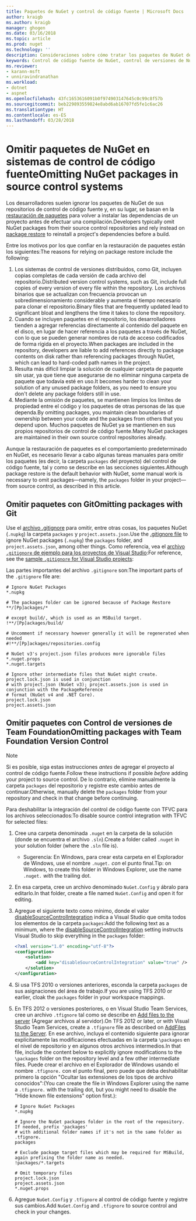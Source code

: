 ```yaml
---
title: Paquetes de NuGet y control de código fuente | Microsoft Docs
author: kraigb
ms.author: kraigb
manager: ghogen
ms.date: 03/16/2018
ms.topic: article
ms.prod: nuget
ms.technology: ''
description: Consideraciones sobre cómo tratar los paquetes de NuGet dentro de los sistemas de control de código fuente y de control de versiones, y cómo omitir paquetes con TFVC y Git.
keywords: Control de código fuente de NuGet, control de versiones de NuGet, NuGet y Git, NuGet y TFS, NuGet y TFVC, omisión de paquetes, repositorios de control de código fuente, repositorios de control de versiones
ms.reviewer:
- karann-msft
- unniravindranathan
ms.workload:
- dotnet
- aspnet
ms.openlocfilehash: 43fc1653616091b0f974903147645c0c99c8f57b
ms.sourcegitcommit: beb229893559824e8abd6ab16707fd5fe1c6ac26
ms.translationtype: HT
ms.contentlocale: es-ES
ms.lasthandoff: 03/28/2018
---
```

# <a name="omitting-nuget-packages-in-source-control-systems"></a><span data-ttu-id="095ce-104">Omitir paquetes de NuGet en sistemas de control de código fuente</span><span class="sxs-lookup"><span data-stu-id="095ce-104">Omitting NuGet packages in source control systems</span></span>

<span data-ttu-id="095ce-105">Los desarrolladores suelen ignorar los paquetes de NuGet de sus repositorios de control de código fuente y, en su lugar, se basan en la [restauración de paquetes](package-restore.md) para volver a instalar las dependencias de un proyecto antes de efectuar una compilación.</span><span class="sxs-lookup"><span data-stu-id="095ce-105">Developers typically omit NuGet packages from their source control repositories and rely instead on [package restore](package-restore.md) to reinstall a project's dependencies before a build.</span></span>

<span data-ttu-id="095ce-106">Entre los motivos por los que confiar en la restauración de paquetes están los siguientes:</span><span class="sxs-lookup"><span data-stu-id="095ce-106">The reasons for relying on package restore include the following:</span></span>

1. <span data-ttu-id="095ce-107">Los sistemas de control de versiones distribuidos, como Git, incluyen copias completas de cada versión de cada archivo del repositorio.</span><span class="sxs-lookup"><span data-stu-id="095ce-107">Distributed version control systems, such as Git, include full copies of every version of every file within the repository.</span></span> <span data-ttu-id="095ce-108">Los archivos binarios que se actualizan con frecuencia provocan un sobredimensionamiento considerable y aumenta el tiempo necesario para clonar el repositorio.</span><span class="sxs-lookup"><span data-stu-id="095ce-108">Binary files that are frequently updated lead to significant bloat and lengthens the time it takes to clone the repository.</span></span>
1. <span data-ttu-id="095ce-109">Cuando se incluyen paquetes en el repositorio, los desarrolladores tienden a agregar referencias directamente al contenido del paquete en el disco, en lugar de hacer referencia a los paquetes a través de NuGet, con lo que se pueden generar nombres de ruta de acceso codificados de forma rígida en el proyecto.</span><span class="sxs-lookup"><span data-stu-id="095ce-109">When packages are included in the repository, developers are liable to add references directly to package contents on disk rather than referencing packages through NuGet, which can lead to hard-coded path names in the project.</span></span>
1. <span data-ttu-id="095ce-110">Resulta más difícil limpiar la solución de cualquier carpeta de paquete sin usar, ya que tiene que asegurarse de no eliminar ninguna carpeta de paquete que todavía esté en uso.</span><span class="sxs-lookup"><span data-stu-id="095ce-110">It becomes harder to clean your solution of any unused package folders, as you need to ensure you don't delete any package folders still in use.</span></span>
1. <span data-ttu-id="095ce-111">Mediante la omisión de paquetes, se mantienen limpios los límites de propiedad entre el código y los paquetes de otras personas de las que dependa.</span><span class="sxs-lookup"><span data-stu-id="095ce-111">By omitting packages, you maintain clean boundaries of ownership between your code and the packages from others that you depend upon.</span></span> <span data-ttu-id="095ce-112">Muchos paquetes de NuGet ya se mantienen en sus propios repositorios de control de código fuente.</span><span class="sxs-lookup"><span data-stu-id="095ce-112">Many NuGet packages are maintained in their own source control repositories already.</span></span>

<span data-ttu-id="095ce-113">Aunque la restauración de paquetes es el comportamiento predeterminado en NuGet, es necesario llevar a cabo algunas tareas manuales para omitir los paquetes (es decir, la carpeta `packages` del proyecto) del control de código fuente, tal y como se describe en las secciones siguientes.</span><span class="sxs-lookup"><span data-stu-id="095ce-113">Although package restore is the default behavior with NuGet, some manual work is necessary to omit packages&mdash;namely, the `packages` folder in your project&mdash;from source control, as described in this article.</span></span>

## <a name="omitting-packages-with-git"></a><span data-ttu-id="095ce-114">Omitir paquetes con Git</span><span class="sxs-lookup"><span data-stu-id="095ce-114">Omitting packages with Git</span></span>

<span data-ttu-id="095ce-115">Use el [archivo .gitignore](https://git-scm.com/docs/gitignore) para omitir, entre otras cosas, los paquetes NuGet (`.nupkg`) la carpeta `packages` y `project.assets.json`.</span><span class="sxs-lookup"><span data-stu-id="095ce-115">Use the [.gitignore file](https://git-scm.com/docs/gitignore) to ignore NuGet packages (`.nupkg`) the `packages` folder, and `project.assets.json`, among other things.</span></span> <span data-ttu-id="095ce-116">Como referencia, vea el [archivo `.gitignore` de ejemplo para los proyectos de Visual Studio](https://github.com/github/gitignore/blob/master/VisualStudio.gitignore):</span><span class="sxs-lookup"><span data-stu-id="095ce-116">For reference, see the [sample `.gitignore` for Visual Studio projects](https://github.com/github/gitignore/blob/master/VisualStudio.gitignore):</span></span>

<span data-ttu-id="095ce-117">Las partes importantes del archivo `.gitignore` son:</span><span class="sxs-lookup"><span data-stu-id="095ce-117">The important parts of the `.gitignore` file are:</span></span>

```gitignore
# Ignore NuGet Packages
*.nupkg

# The packages folder can be ignored because of Package Restore
**/[Pp]ackages/*

# except build/, which is used as an MSBuild target.
!**/[Pp]ackages/build/

# Uncomment if necessary however generally it will be regenerated when needed
#!**/[Pp]ackages/repositories.config

# NuGet v3's project.json files produces more ignorable files
*.nuget.props
*.nuget.targets

# Ignore other intermediate files that NuGet might create. project.lock.json is used in conjunction
# with project.json (NuGet v3); project.assets.json is used in conjunction with the PackageReference
# format (NuGet v4 and .NET Core).
project.lock.json
project.assets.json
```

## <a name="omitting-packages-with-team-foundation-version-control"></a><span data-ttu-id="095ce-118">Omitir paquetes con Control de versiones de Team Foundation</span><span class="sxs-lookup"><span data-stu-id="095ce-118">Omitting packages with Team Foundation Version Control</span></span>

> [!Note]
> <span data-ttu-id="095ce-119">Si es posible, siga estas instrucciones *antes* de agregar el proyecto al control de código fuente.</span><span class="sxs-lookup"><span data-stu-id="095ce-119">Follow these instructions if possible *before* adding your project to source control.</span></span> <span data-ttu-id="095ce-120">De lo contrario, elimine manualmente la carpeta `packages` del repositorio y registre este cambio antes de continuar.</span><span class="sxs-lookup"><span data-stu-id="095ce-120">Otherwise, manually delete the `packages` folder from your repository and check in that change before continuing.</span></span>

<span data-ttu-id="095ce-121">Para deshabilitar la integración del control de código fuente con TFVC para los archivos seleccionados:</span><span class="sxs-lookup"><span data-stu-id="095ce-121">To disable source control integration with TFVC for selected files:</span></span>

1. <span data-ttu-id="095ce-122">Cree una carpeta denominada `.nuget` en la carpeta de la solución (donde se encuentra el archivo `.sln`).</span><span class="sxs-lookup"><span data-stu-id="095ce-122">Create a folder called `.nuget` in your solution folder (where the `.sln` file is).</span></span>
    - <span data-ttu-id="095ce-123">Sugerencia: En Windows, para crear esta carpeta en el Explorador de Windows, use el nombre `.nuget.` *con* el punto final.</span><span class="sxs-lookup"><span data-stu-id="095ce-123">Tip: on Windows, to create this folder in Windows Explorer, use the name `.nuget.` *with* the trailing dot.</span></span>

1. <span data-ttu-id="095ce-124">En esa carpeta, cree un archivo denominado `NuGet.Config` y ábralo para editarlo.</span><span class="sxs-lookup"><span data-stu-id="095ce-124">In that folder, create a file named `NuGet.Config` and open it for editing.</span></span>

1. <span data-ttu-id="095ce-125">Agregue el siguiente texto como mínimo, donde el valor [disableSourceControlIntegration](../reference/nuget-config-file.md#solution-section) indica a Visual Studio que omita todos los elementos de la carpeta `packages`:</span><span class="sxs-lookup"><span data-stu-id="095ce-125">Add the following text as a minimum, where the [disableSourceControlIntegration](../reference/nuget-config-file.md#solution-section) setting instructs Visual Studio to skip everything in the `packages` folder:</span></span>

   ```xml
   <?xml version="1.0" encoding="utf-8"?>
   <configuration>
       <solution>
           <add key="disableSourceControlIntegration" value="true" />
       </solution>
   </configuration>
   ```

1. <span data-ttu-id="095ce-126">Si usa TFS 2010 o versiones anteriores, esconda la carpeta `packages` de sus asignaciones del área de trabajo.</span><span class="sxs-lookup"><span data-stu-id="095ce-126">If you are using TFS 2010 or earlier, cloak the `packages` folder in your workspace mappings.</span></span>

1. <span data-ttu-id="095ce-127">En TFS 2012 o versiones posteriores, o en Visual Studio Team Services, cree un archivo `.tfignore` tal como se describe en [Add files to the server](https://www.visualstudio.com/en-us/docs/tfvc/add-files-server#tfignore) (Agregar archivos al servidor).</span><span class="sxs-lookup"><span data-stu-id="095ce-127">On TFS 2012 or later, or with Visual Studio Team Services, create a `.tfignore` file as described on [AddFiles to the Server](https://www.visualstudio.com/en-us/docs/tfvc/add-files-server#tfignore).</span></span> <span data-ttu-id="095ce-128">En ese archivo, incluya el contenido siguiente para ignorar explícitamente las modificaciones efectuadas en la carpeta `\packages` en el nivel de repositorio y en algunos otros archivos intermedios.</span><span class="sxs-lookup"><span data-stu-id="095ce-128">In that file, include the content below to explicitly ignore modifications to the `\packages` folder on the repository level and a few other intermediate files.</span></span> <span data-ttu-id="095ce-129">Puede crear el archivo en el Explorador de Windows usando el nombre `.tfignore.` con el punto final, pero puede que deba deshabilitar primero la opción "Ocultar las extensiones de los tipos de archivo conocidos":</span><span class="sxs-lookup"><span data-stu-id="095ce-129">(You can create the file in Windows Explorer using the name a `.tfignore.` with the trailing dot, but you might need to disable the "Hide known file extensions" option first.):</span></span>

   ```cli
   # Ignore NuGet Packages
   *.nupkg

   # Ignore the NuGet packages folder in the root of the repository. If needed, prefix 'packages'
   # with additional folder names if it's not in the same folder as .tfignore.   
   packages

   # Exclude package target files which may be required for MSBuild, again prefixing the folder name as needed.
   !packages/*.targets

   # Omit temporary files
   project.lock.json
   project.assets.json
   *.nuget.props
   ```

1. <span data-ttu-id="095ce-130">Agregue `NuGet.Config` y `.tfignore` al control de código fuente y registre sus cambios.</span><span class="sxs-lookup"><span data-stu-id="095ce-130">Add `NuGet.Config` and `.tfignore` to source control and check in your changes.</span></span>
